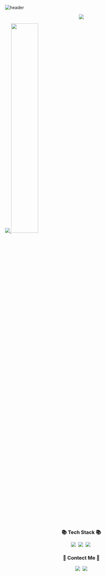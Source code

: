 ![header](https://capsule-render.vercel.app/api?type=waving&color=000&height=300&section=header&text=🖥eunseo's🖥&fontSize=90)

<p align="center">
  <a href="https://hits.seeyoufarm.com"><img src="https://hits.seeyoufarm.com/api/count/incr/badge.svg?url=https://github.com/str-leshs&count_bg=%2341B883&title_bg=%23CDC2C2&icon=github.svg&icon_color=%23E7E7E7&title=hits&edge_flat=false"/></a>
</p>

<a href="s">
  <img src="https://github-readme-stats.vercel.app/api/top-langs/?username=str-leshs&exclude_repo=dkssud8150.github.io&layout=compact&theme=tokyonight" />
</a>
<a href="s">
  <img src="https://github-readme-stats.vercel.app/api?username=str-leshs&theme=holi&show_icons=true" width="42%" />
</a>

<h3 align="center">📚 Tech Stack 📚</h3>
<p align="center">
  <img src="https://img.shields.io/badge/Java-007396?style=flat-square&logo=Java&logoColor=white"/></a>&nbsp
  <img src="https://img.shields.io/badge/Python-3766AB?style=flat-square&logo=Python&logoColor=white"/></a>&nbsp 
  <img src="https://img.shields.io/badge/Javascript-ffb13b?style=flat-square&logo=javascript&logoColor=white"/></a>&nbsp 
  
</p>

<h3 align="center">🌈 Contect Me 🌈</h3>
<p align="center">
  <a href="https://velog.io/@wilstiffeun"><img src="https://img.shields.io/badge/Tech%20Blog-11B48A?style=flat-square&logo=Vimeo&logoColor=white&link=https://velog.io/@wilstiffeun"/></a>&nbsp
  <a href="0805eslee@gmail.com"><img src="https://img.shields.io/badge/Gmail-d14836?style=flat-square&logo=Gmail&logoColor=white&link=0805eslee@gmail.com"/></a>
</p>
